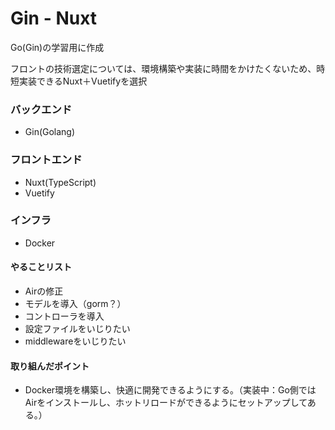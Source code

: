 # Gin - Nuxt

Go(Gin)の学習用に作成

フロントの技術選定については、環境構築や実装に時間をかけたくないため、時短実装できるNuxt＋Vuetifyを選択

### バックエンド

- Gin(Golang) 

### フロントエンド

- Nuxt(TypeScript)
- Vuetify

### インフラ

- Docker

#### やることリスト

- Airの修正
- モデルを導入（gorm？）
- コントローラを導入
- 設定ファイルをいじりたい
- middlewareをいじりたい

#### 取り組んだポイント

- Docker環境を構築し、快適に開発できるようにする。（実装中：Go側ではAirをインストールし、ホットリロードができるようにセットアップしてある。）